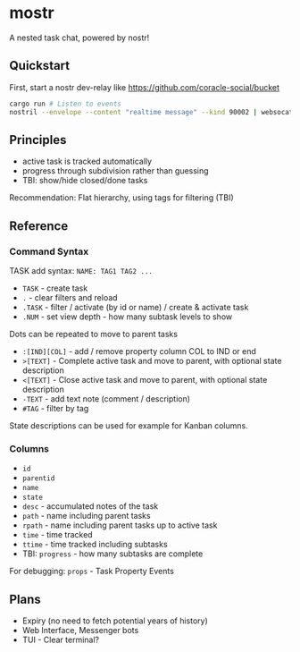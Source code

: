 # mostr

A nested task chat, powered by nostr!

## Quickstart

First, start a nostr dev-relay like
https://github.com/coracle-social/bucket

```sh
cargo run # Listen to events
nostril --envelope --content "realtime message" --kind 90002 | websocat ws://localhost:4736 # Send a test event
```

## Principles

- active task is tracked automatically
- progress through subdivision rather than guessing
- TBI: show/hide closed/done tasks

Recommendation: Flat hierarchy, using tags for filtering (TBI)

## Reference

### Command Syntax

TASK add syntax: `NAME: TAG1 TAG2 ...`

- `TASK` - create task
- `.` - clear filters and reload
- `.TASK` - filter / activate (by id or name) / create & activate task
- `.NUM` - set view depth - how many subtask levels to show

Dots can be repeated to move to parent tasks

- `:[IND][COL]` - add / remove property column COL to IND or end
- `>[TEXT]` - Complete active task and move to parent, with optional state description
- `<[TEXT]` - Close active task and move to parent, with optional state description
- `-TEXT` - add text note (comment / description)
- `#TAG` - filter by tag

State descriptions can be used for example for Kanban columns.

### Columns

- `id`
- `parentid`
- `name`
- `state`
- `desc` - accumulated notes of the task
- `path` - name including parent tasks
- `rpath` - name including parent tasks up to active task
- `time` - time tracked
- `ttime` - time tracked including subtasks
- TBI: `progress` - how many subtasks are complete

For debugging: `props` - Task Property Events

## Plans

- Expiry (no need to fetch potential years of history)
- Web Interface, Messenger bots
- TUI - Clear terminal?